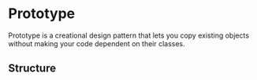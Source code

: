 # Prototype
Prototype is a creational design pattern that lets you copy existing objects without making your code dependent on their classes.

## Structure
